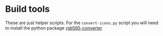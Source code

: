 # Build tools
These are just helper scripts. For the `convert-icons.py` script you will need to install the python package [rgb565-converter](https://pypi.org/project/rgb565-converter)
